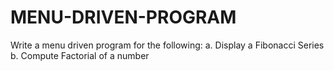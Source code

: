 # MENU-DRIVEN-PROGRAM
Write a menu driven program for the following: a. Display a Fibonacci Series b. Compute Factorial of a number
